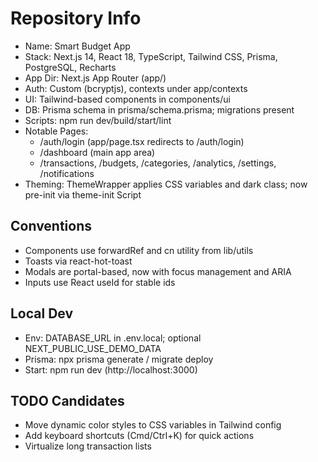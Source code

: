 # Repository Info

- Name: Smart Budget App
- Stack: Next.js 14, React 18, TypeScript, Tailwind CSS, Prisma, PostgreSQL, Recharts
- App Dir: Next.js App Router (app/)
- Auth: Custom (bcryptjs), contexts under app/contexts
- UI: Tailwind-based components in components/ui
- DB: Prisma schema in prisma/schema.prisma; migrations present
- Scripts: npm run dev/build/start/lint
- Notable Pages:
  - /auth/login (app/page.tsx redirects to /auth/login)
  - /dashboard (main app area)
  - /transactions, /budgets, /categories, /analytics, /settings, /notifications
- Theming: ThemeWrapper applies CSS variables and dark class; now pre-init via theme-init Script

## Conventions
- Components use forwardRef and cn utility from lib/utils
- Toasts via react-hot-toast
- Modals are portal-based, now with focus management and ARIA
- Inputs use React useId for stable ids

## Local Dev
- Env: DATABASE_URL in .env.local; optional NEXT_PUBLIC_USE_DEMO_DATA
- Prisma: npx prisma generate / migrate deploy
- Start: npm run dev (http://localhost:3000)

## TODO Candidates
- Move dynamic color styles to CSS variables in Tailwind config
- Add keyboard shortcuts (Cmd/Ctrl+K) for quick actions
- Virtualize long transaction lists